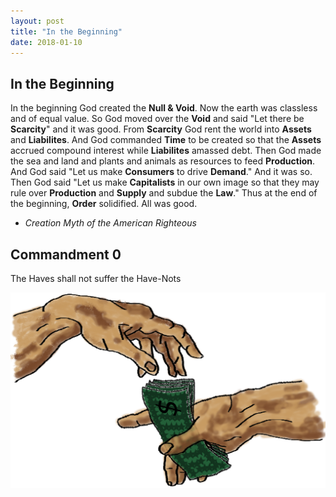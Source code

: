```yaml
---
layout: post
title: "In the Beginning"
date: 2018-01-10
---
```


## In the Beginning
In the beginning God created the **Null & Void**.
Now the earth was classless and of equal value.
So God moved over the **Void** and said "Let there be **Scarcity**"
and it was good.
From **Scarcity** God rent the world into **Assets** and **Liabilites**.
And God commanded **Time** to be created so that
the **Assets** accrued compound interest while **Liabilites** amassed debt.
Then God made the sea and land and plants and animals as resources to feed
**Production**.
And God said "Let us make **Consumers** to drive **Demand**." And it was so.
Then God said "Let us make **Capitalists** in our own image so that they may
rule over **Production** and **Supply** and subdue the **Law**."
Thus at the end of the beginning, **Order** solidified. All was good.
* _Creation Myth of the American Righteous_

## Commandment 0
The Haves shall not suffer the Have-Nots

![God and Adam Smith](/assets/images/CreationOfAdam.png)
